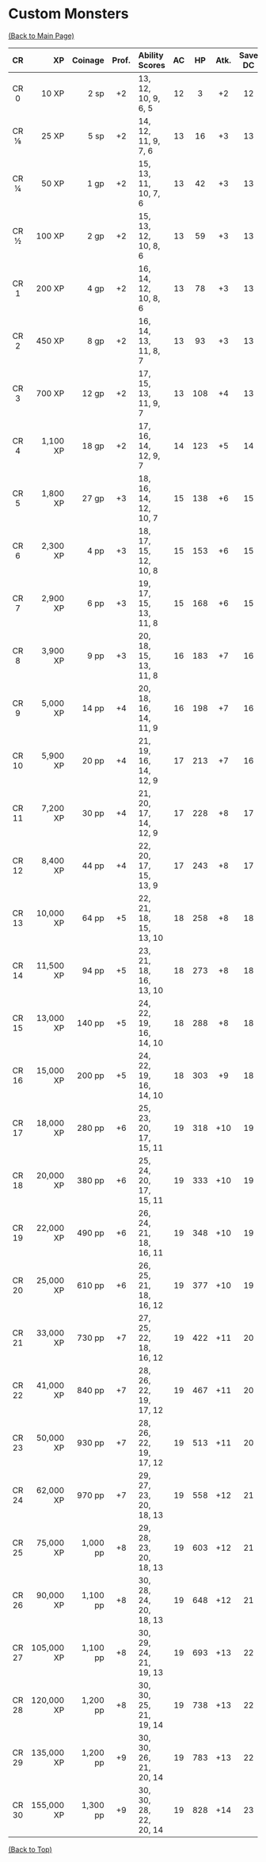 # Custom Monsters

[(Back to Main Page)](../../#)

|  CR   |         XP |  Coinage | Prof. | Ability Scores         |  AC   |  HP   |  Atk. | Save DC | Dmg./Round |
| :---: | ---------: | -------: | :---: | :--------------------- | :---: | :---: | :---: | :-----: | :--------: |
| CR 0  |      10 XP |     2 sp |  +2   | 13, 12, 10,  9,  6,  5 |  12   |    3  |   +2  |   12    |   1 |
| CR ⅛  |      25 XP |     5 sp |  +2   | 14, 12, 11,  9,  7,  6 |  13   |   16  |   +3  |   13    |   2 |
| CR ¼  |      50 XP |     1 gp |  +2   | 15, 13, 11, 10,  7,  6 |  13   |   42  |   +3  |   13    |   4 |
| CR ½  |     100 XP |     2 gp |  +2   | 15, 13, 12, 10,  8,  6 |  13   |   59  |   +3  |   13    |   7 |
| CR 1  |     200 XP |     4 gp |  +2   | 16, 14, 12, 10,  8,  6 |  13   |   78  |   +3  |   13    |  11 |
| CR 2  |     450 XP |     8 gp |  +2   | 16, 14, 13, 11,  8,  7 |  13   |   93  |   +3  |   13    |  17 |
| CR 3  |     700 XP |    12 gp |  +2   | 17, 15, 13, 11,  9,  7 |  13   |  108  |   +4  |   13    |  23 |
| CR 4  |   1,100 XP |    18 gp |  +2   | 17, 16, 14, 12,  9,  7 |  14   |  123  |   +5  |   14    |  29 |
| CR 5  |   1,800 XP |    27 gp |  +3   | 18, 16, 14, 12, 10,  7 |  15   |  138  |   +6  |   15    |  35 |
| CR 6  |   2,300 XP |     4 pp |  +3   | 18, 17, 15, 12, 10,  8 |  15   |  153  |   +6  |   15    |  41 |
| CR 7  |   2,900 XP |     6 pp |  +3   | 19, 17, 15, 13, 11,  8 |  15   |  168  |   +6  |   15    |  47 |
| CR 8  |   3,900 XP |     9 pp |  +3   | 20, 18, 15, 13, 11,  8 |  16   |  183  |   +7  |   16    |  53 |
| CR 9  |   5,000 XP |    14 pp |  +4   | 20, 18, 16, 14, 11,  9 |  16   |  198  |   +7  |   16    |  59 |
| CR 10 |   5,900 XP |    20 pp |  +4   | 21, 19, 16, 14, 12,  9 |  17   |  213  |   +7  |   16    |  65 |
| CR 11 |   7,200 XP |    30 pp |  +4   | 21, 20, 17, 14, 12,  9 |  17   |  228  |   +8  |   17    |  71 |
| CR 12 |   8,400 XP |    44 pp |  +4   | 22, 20, 17, 15, 13,  9 |  17   |  243  |   +8  |   17    |  77 |
| CR 13 |  10,000 XP |    64 pp |  +5   | 22, 21, 18, 15, 13, 10 |  18   |  258  |   +8  |   18    |  83 |
| CR 14 |  11,500 XP |    94 pp |  +5   | 23, 21, 18, 16, 13, 10 |  18   |  273  |   +8  |   18    |  89 |
| CR 15 |  13,000 XP |   140 pp |  +5   | 24, 22, 19, 16, 14, 10 |  18   |  288  |   +8  |   18    |  95 |
| CR 16 |  15,000 XP |   200 pp |  +5   | 24, 22, 19, 16, 14, 10 |  18   |  303  |   +9  |   18    | 101 |
| CR 17 |  18,000 XP |   280 pp |  +6   | 25, 23, 20, 17, 15, 11 |  19   |  318  |  +10  |   19    | 107 |
| CR 18 |  20,000 XP |   380 pp |  +6   | 25, 24, 20, 17, 15, 11 |  19   |  333  |  +10  |   19    | 113 |
| CR 19 |  22,000 XP |   490 pp |  +6   | 26, 24, 21, 18, 16, 11 |  19   |  348  |  +10  |   19    | 119 |
| CR 20 |  25,000 XP |   610 pp |  +6   | 26, 25, 21, 18, 16, 12 |  19   |  377  |  +10  |   19    | 131 |
| CR 21 |  33,000 XP |   730 pp |  +7   | 27, 25, 22, 18, 16, 12 |  19   |  422  |  +11  |   20    | 149 |
| CR 22 |  41,000 XP |   840 pp |  +7   | 28, 26, 22, 19, 17, 12 |  19   |  467  |  +11  |   20    | 167 |
| CR 23 |  50,000 XP |   930 pp |  +7   | 28, 26, 22, 19, 17, 12 |  19   |  513  |  +11  |   20    | 185 |
| CR 24 |  62,000 XP |   970 pp |  +7   | 29, 27, 23, 20, 18, 13 |  19   |  558  |  +12  |   21    | 203 |
| CR 25 |  75,000 XP | 1,000 pp |  +8   | 29, 28, 23, 20, 18, 13 |  19   |  603  |  +12  |   21    | 221 |
| CR 26 |  90,000 XP | 1,100 pp |  +8   | 30, 28, 24, 20, 18, 13 |  19   |  648  |  +12  |   21    | 239 |
| CR 27 | 105,000 XP | 1,100 pp |  +8   | 30, 29, 24, 21, 19, 13 |  19   |  693  |  +13  |   22    | 257 |
| CR 28 | 120,000 XP | 1,200 pp |  +8   | 30, 30, 25, 21, 19, 14 |  19   |  738  |  +13  |   22    | 275 |
| CR 29 | 135,000 XP | 1,200 pp |  +9   | 30, 30, 26, 21, 20, 14 |  19   |  783  |  +13  |   22    | 293 |
| CR 30 | 155,000 XP | 1,300 pp |  +9   | 30, 30, 28, 22, 20, 14 |  19   |  828  |  +14  |   23    | 311 |

[(Back to Top)](#)
